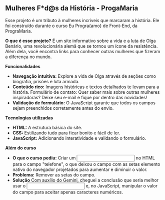 ## Mulheres F*d@s da História - ProgaMaria

Esse projeto é um tributo à mulheres incríveis que marcaram a história. Ele foi construído durante o curso Eu Progra{amo} de Front-End, da PrograMaria. ‍

**O que é esse projeto?**
É um site informativo sobre a vida e a luta de Olga Benário, uma revolucionária alemã que se tornou um ícone da resistência. Além dela, você encontra links para conhecer outras mulheres que fizeram a diferença no mundo.

**Funcionalidades**
* **Navegação intuitiva:** Explore a vida de Olga através de seções como biografia, prisões e luta armada.
* **Conteúdo rico:** Imagens históricas e textos detalhados te levam para a história.
Formulário de contato: Quer saber mais sobre outras mulheres inspiradoras? Deixe seu e-mail e fique por dentro das novidades!
* **Validação de formulário:** O JavaScript garante que todos os campos sejam preenchidos corretamente antes do envio.

**Tecnologias utilizadas**
* **HTML:** A estrutura básica do site.
* **CSS:** Estilizando tudo para ficar bonito e fácil de ler.
* **JavaScript:** Adicionando interatividade e validando o formulário.

**Além do curso**
* **O que o curso pediu:** Criar um <input type="number"> no HTML para o campo "telefone", o que deixou o campo com as setas elemento nativo do navegador projetados para aumentar e diminuir o valor.
* **Problema:** Remover as setas do campo.
* **Solução** Com auxílio do Gemini, cheguei a conclusão que seria melhor usar o <input type="text"> e, no JavaScript, manipular o valor do campo para aceitar apenas caracteres numéricos.